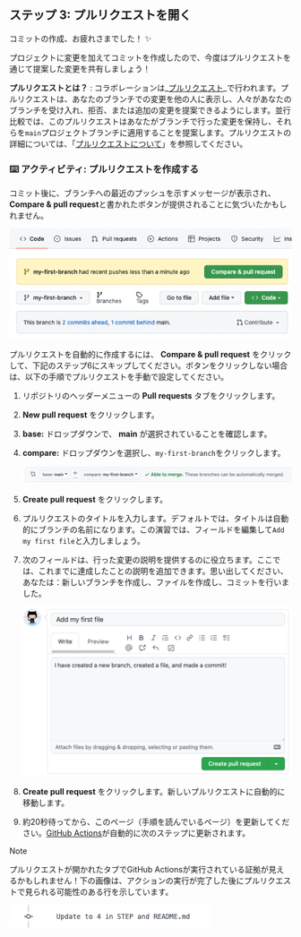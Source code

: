 <!--
  <<< Author notes: Step 3 >>>
  Just a historic note: the previous version of this step forced the learner
  to write a pull request description,
  checked that `main` was the receiving branch,
  and that the file was named correctly.
-->

## ステップ 3: プルリクエストを開く

コミットの作成、お疲れさまでした！ :sparkles:

プロジェクトに変更を加えてコミットを作成したので、今度はプルリクエストを通じて提案した変更を共有しましょう！

**プルリクエストとは？** : コラボレーションは_[プルリクエスト](https://docs.github.com/en/get-started/quickstart/github-glossary#pull-request)_で行われます。プルリクエストは、あなたのブランチでの変更を他の人に表示し、人々があなたのブランチを受け入れ、拒否、または追加の変更を提案できるようにします。並行比較では、このプルリクエストはあなたがブランチで行った変更を保持し、それらを`main`プロジェクトブランチに適用することを提案します。プルリクエストの詳細については、「[プルリクエストについて](https://docs.github.com/en/pull-requests/collaborating-with-pull-requests/proposing-changes-to-your-work-with-pull-requests/about-pull-requests)」を参照してください。

### :keyboard: アクティビティ: プルリクエストを作成する

コミット後に、ブランチへの最近のプッシュを示すメッセージが表示され、**Compare & pull request**と書かれたボタンが提供されることに気づいたかもしれません。

![screenshot of message and button](/images/compare-and-pull-request.png)

プルリクエストを自動的に作成するには、 **Compare & pull request** をクリックして、下記のステップ6にスキップしてください。ボタンをクリックしない場合は、以下の手順でプルリクエストを手動で設定してください。

1. リポジトリのヘッダーメニューの **Pull requests** タブをクリックします。
2. **New pull request** をクリックします。
3. **base:** ドロップダウンで、 **main** が選択されていることを確認します。
4. **compare:** ドロップダウンを選択し、`my-first-branch`をクリックします。

   ![screenshot showing both branch selections](/images/pull-request-branches.png)

5. **Create pull request** をクリックします。
6. プルリクエストのタイトルを入力します。デフォルトでは、タイトルは自動的にブランチの名前になります。この演習では、フィールドを編集して`Add my first file`と入力しましょう。
7. 次のフィールドは、行った変更の説明を提供するのに役立ちます。ここでは、これまでに達成したことの説明を追加できます。思い出してください、あなたは：新しいブランチを作成し、ファイルを作成し、コミットを行いました。

   ![screenshot showing pull request](/images/Pull-request-description.png)

8. **Create pull request** をクリックします。新しいプルリクエストに自動的に移動します。
9. 約20秒待ってから、このページ（手順を読んでいるページ）を更新してください。[GitHub Actions](https://docs.github.com/en/actions)が自動的に次のステップに更新されます。

> [!NOTE]
> プルリクエストが開かれたタブでGitHub Actionsが実行されている証拠が見えるかもしれません！下の画像は、アクションの実行が完了した後にプルリクエストで見られる可能性のある行を示しています。
> 
> ![screenshot of an example of an actions line](/images/Actions-to-step-4.png)
